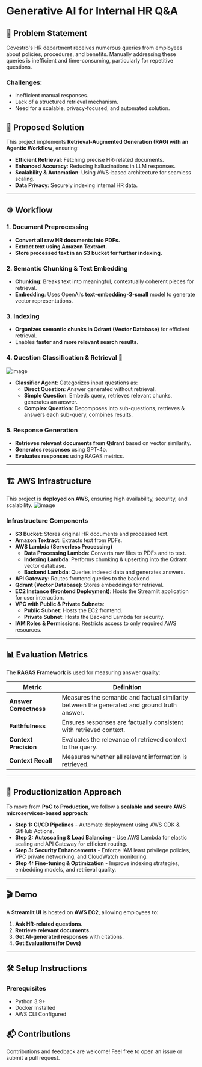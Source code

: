 # **Generative AI for Internal HR Q&A**

## 📌 **Problem Statement**
Covestro's HR department receives numerous queries from employees about policies, procedures, and benefits. Manually addressing these queries is inefficient and time-consuming, particularly for repetitive questions. 

### **Challenges:**
- Inefficient manual responses.
- Lack of a structured retrieval mechanism.
- Need for a scalable, privacy-focused, and automated solution.

## 🎯 **Proposed Solution**
This project implements **Retrieval-Augmented Generation (RAG) with an Agentic Workflow**, ensuring:
- **Efficient Retrieval**: Fetching precise HR-related documents.
- **Enhanced Accuracy**: Reducing hallucinations in LLM responses.
- **Scalability & Automation**: Using AWS-based architecture for seamless scaling.
- **Data Privacy**: Securely indexing internal HR data.

---

## ⚙️ **Workflow**
### **1. Document Preprocessing**
- **Convert all raw HR documents into PDFs.**
- **Extract text using Amazon Textract.**
- **Store processed text in an S3 bucket for further indexing.**

### **2. Semantic Chunking & Text Embedding**
- **Chunking**: Breaks text into meaningful, contextually coherent pieces for retrieval.
- **Embedding**: Uses OpenAI’s **text-embedding-3-small** model to generate vector representations.

### **3. Indexing**
- **Organizes semantic chunks in Qdrant (Vector Database)** for efficient retrieval.
- Enables **faster and more relevant search results**.

### **4. Question Classification & Retrieval** 📌 
![image](https://github.com/user-attachments/assets/94bea70f-c466-40fa-ad79-3f2b17ce2762)

- **Classifier Agent**: Categorizes input questions as:
  - **Direct Question**: Answer generated without retrieval.
  - **Simple Question**: Embeds query, retrieves relevant chunks, generates an answer.
  - **Complex Question**: Decomposes into sub-questions, retrieves & answers each sub-query, combines results.

### **5. Response Generation**
- **Retrieves relevant documents from Qdrant** based on vector similarity.
- **Generates responses** using GPT-4o.
- **Evaluates responses** using RAGAS metrics.

---

## 🏗 **AWS Infrastructure**
This project is **deployed on AWS**, ensuring high availability, security, and scalability.
![image](https://github.com/user-attachments/assets/7b6e2886-5382-4f52-ae3e-5499ecd921ec)

### **Infrastructure Components**
- **S3 Bucket**: Stores original HR documents and processed text.
- **Amazon Textract**: Extracts text from PDFs.
- **AWS Lambda (Serverless Processing)**
  - **Data Processing Lambda**: Converts raw files to PDFs and to text.
  - **Indexing Lambda**: Performs chunking & upserting into the Qdrant vector database.
  - **Backend Lambda**: Queries indexed data and generates answers.
- **API Gateway**: Routes frontend queries to the backend.
- **Qdrant (Vector Database)**: Stores embeddings for retrieval.
- **EC2 Instance (Frontend Deployment)**: Hosts the Streamlit application for user interaction.
- **VPC with Public & Private Subnets**:
  - **Public Subnet**: Hosts the EC2 frontend.
  - **Private Subnet**: Hosts the Backend Lambda for security.
- **IAM Roles & Permissions**: Restricts access to only required AWS resources.

---

## 📊 **Evaluation Metrics**
The **RAGAS Framework** is used for measuring answer quality:

| **Metric**          | **Definition**  |
|---------------------|----------------|
| **Answer Correctness** | Measures the semantic and factual similarity between the generated and ground truth answer. |
| **Faithfulness**    | Ensures responses are factually consistent with retrieved context. |
| **Context Precision** | Evaluates the relevance of retrieved context to the query. |
| **Context Recall** | Measures whether all relevant information is retrieved. |

---

## 🚀 **Productionization Approach**
To move from **PoC to Production**, we follow a **scalable and secure AWS microservices-based approach**:
- **Step 1:** **CI/CD Pipelines** - Automate deployment using AWS CDK & GitHub Actions.
- **Step 2:** **Autoscaling & Load Balancing** - Use AWS Lambda for elastic scaling and API Gateway for efficient routing.
- **Step 3:** **Security Enhancements** - Enforce IAM least privilege policies, VPC private networking, and CloudWatch monitoring.
- **Step 4:** **Fine-tuning & Optimization** - Improve indexing strategies, embedding models, and retrieval quality.

---

## 🎬 **Demo**
A **Streamlit UI** is hosted on **AWS EC2**, allowing employees to:
1. **Ask HR-related questions.**
2. **Retrieve relevant documents.**
3. **Get AI-generated responses** with citations.
4. **Get Evaluations(for Devs)**

---

## 🛠 **Setup Instructions**
### **Prerequisites**
- Python 3.9+
- Docker Installed
- AWS CLI Configured


## 📬 **Contributions**
Contributions and feedback are welcome! Feel free to open an issue or submit a pull request.

